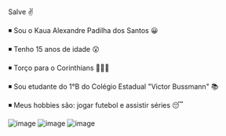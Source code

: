    Salve ✌

◾ Sou o Kaua Alexandre Padilha dos Santos 😀

◾ Tenho 15 anos de idade 😲

◾ Torço para o Corinthians 🖤🤍🖤

◾ Sou etudante do 1°B do Colégio Estadual "Victor Bussmann" 📚

◾ Meus hobbies são: jogar futebol e assistir séries 😴


![image](https://img.shields.io/badge/Instagram-E4405F?style=for-the-badge&logo=instagram&logoColor=white")
![image](https://img.shields.io/badge/Facebook-1877F2?style=for-the-badge&logo=facebook&logoColor=white)
![image](https://img.shields.io/badge/GitHub-100000?style=for-the-badge&logo=github&logoColor=white)

